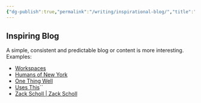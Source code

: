 ```yaml
---
{"dg-publish":true,"permalink":"/writing/inspirational-blog/","title":"Inspiring Blog","noteIcon":""}
---
```



## Inspiring Blog

A simple, consistent and predictable blog or content is more interesting.  
Examples:

- [Workspaces](https://www.workspaces.xyz/)
- [Humans of New York](https://www.humansofnewyork.com/)
- [One Thing Well](https://onethingwell.org/)
- [Uses This](https://usesthis.com/)``
- [Zack Scholl | Zack Scholl](https://rpiai.com/)
